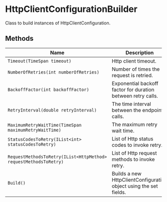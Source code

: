 
# HttpClientConfigurationBuilder

Class to build instances of HttpClientConfiguration.

## Methods

| Name | Description | Return Type |
|  --- | --- | --- |
| `Timeout(TimeSpan timeout)` | Http client timeout. | [`Builder`](../doc/http-client-configuration-builder.md) |
| `NumberOfRetries(int numberOfRetries)` | Number of times the request is retried. | [`Builder`](../doc/http-client-configuration-builder.md) |
| `BackoffFactor(int backoffFactor)` | Exponential backoff factor for duration between retry calls. | [`Builder`](../doc/http-client-configuration-builder.md) |
| `RetryInterval(double retryInterval)` | The time interval between the endpoint calls. | [`Builder`](../doc/http-client-configuration-builder.md) |
| `MaximumRetryWaitTime(TimeSpan maximumRetryWaitTime)` | The maximum retry wait time. | [`Builder`](../doc/http-client-configuration-builder.md) |
| `StatusCodesToRetry(IList<int> statusCodesToRetry)` | List of Http status codes to invoke retry. | [`Builder`](../doc/http-client-configuration-builder.md) |
| `RequestMethodsToRetry(IList<HttpMethod> requestMethodsToRetry)` | List of Http request methods to invoke retry. | [`Builder`](../doc/http-client-configuration-builder.md) |
| `Build()` | Builds a new HttpClientConfiguration object using the set fields. | [`HttpClientConfiguration`](../doc/http-client-configuration.md) |

